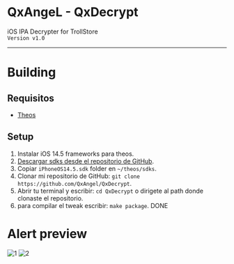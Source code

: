 # QxAngeL - QxDecrypt
iOS IPA Decrypter for TrollStore\
`Version v1.0`

---

# Building
## Requisitos
- [Theos](https://theos.dev/docs/installation)


## Setup
1. Instalar iOS 14.5 frameworks para theos.
  1. [Descargar sdks desde el repositorio de GitHub](https://github.com/theos/sdks).
   2. Copiar `iPhoneOS14.5.sdk` folder en `~/theos/sdks`.
2. Clonar mi repositorio de GitHub: `git clone https://github.com/QxAngel/QxDecrypt`.
3. Abrir tu terminal y escribir: `cd QxDecrypt` o dirigete al path donde clonaste el repositorio.
4. para compilar el tweak escribir: `make package`. 
DONE 

# Alert preview
![1](https://github.com/QxAngel/QxDecrypt/assets/136937878/9a8e910f-5997-487e-88e2-2157fea4dd07)
![2](https://github.com/QxAngel/QxDecrypt/assets/136937878/191e2264-9399-4843-bda1-9e4ea3377bf5)

